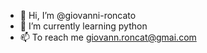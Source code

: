 - 👋 Hi, I’m @giovanni-roncato
- 🌱 I’m currently learning python
- 📫 To reach me giovann.roncat@gmai.com

<!---
giovanni-roncato/giovanni-roncato is a ✨ special ✨ repository because its `README.md` (this file) appears on your GitHub profile.
You can click the Preview link to take a look at your changes.
--->

